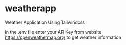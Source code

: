 # weatherapp
Weather Application Using Tailwindcss

In the .env file enter your API Key from website https://openweathermap.org/ to get weather information
